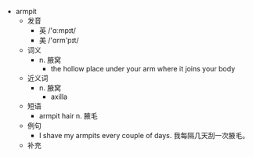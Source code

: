 - armpit
  - 发音
    - 英 /'ɑːmpɪt/
    - 美 /'ɑrm'pɪt/
  - 词义
    - n. 腋窝
      - the hollow place under your arm where it joins your body
  - 近义词
    - n. 腋窝
      - axilla
  - 短语
    - armpit hair n. 腋毛
  - 例句
    - I shave my armpits every couple of days. 我每隔几天刮一次腋毛。
  - 补充
